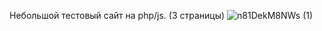 Небольшой тестовый сайт на php/js. (3 страницы)
![n81DekM8NWs (1)](https://github.com/user-attachments/assets/f9ad5b5f-4d61-4c36-9210-0a90ccec1fce)
